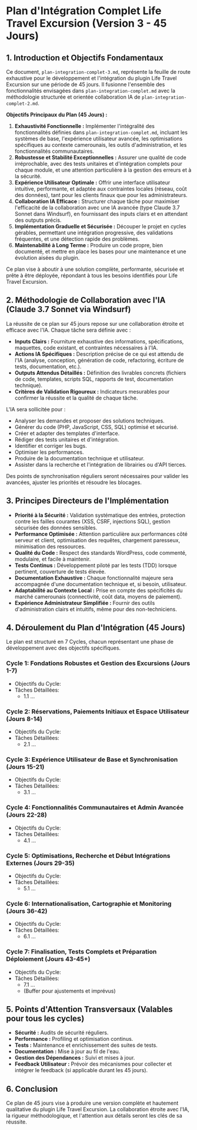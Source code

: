 # Plan d'Intégration Complet Life Travel Excursion (Version 3 - 45 Jours)

## 1. Introduction et Objectifs Fondamentaux

Ce document, `plan-integration-complet-3.md`, représente la feuille de route exhaustive pour le développement et l'intégration du plugin Life Travel Excursion sur une période de 45 jours. Il fusionne l'ensemble des fonctionnalités envisagées dans `plan-integration-complet.md` avec la méthodologie structurée et orientée collaboration IA de `plan-integration-complet-2.md`.

**Objectifs Principaux du Plan (45 Jours) :**

1.  **Exhaustivité Fonctionnelle :** Implémenter l'intégralité des fonctionnalités définies dans `plan-integration-complet.md`, incluant les systèmes de base, l'expérience utilisateur avancée, les optimisations spécifiques au contexte camerounais, les outils d'administration, et les fonctionnalités communautaires.
2.  **Robustesse et Stabilité Exceptionnelles :** Assurer une qualité de code irréprochable, avec des tests unitaires et d'intégration complets pour chaque module, et une attention particulière à la gestion des erreurs et à la sécurité.
3.  **Expérience Utilisateur Optimale :** Offrir une interface utilisateur intuitive, performante, et adaptée aux contraintes locales (réseau, coût des données), tant pour les clients finaux que pour les administrateurs.
4.  **Collaboration IA Efficace :** Structurer chaque tâche pour maximiser l'efficacité de la collaboration avec une IA avancée (type Claude 3.7 Sonnet dans Windsurf), en fournissant des inputs clairs et en attendant des outputs précis.
5.  **Implémentation Graduelle et Sécurisée :** Découper le projet en cycles gérables, permettant une intégration progressive, des validations fréquentes, et une détection rapide des problèmes.
6.  **Maintenabilité à Long Terme :** Produire un code propre, bien documenté, et mettre en place les bases pour une maintenance et une évolution aisées du plugin.

Ce plan vise à aboutir à une solution complète, performante, sécurisée et prête à être déployée, répondant à tous les besoins identifiés pour Life Travel Excursion.

## 2. Méthodologie de Collaboration avec l'IA (Claude 3.7 Sonnet via Windsurf)

La réussite de ce plan sur 45 jours repose sur une collaboration étroite et efficace avec l'IA. Chaque tâche sera définie avec :

*   **Inputs Clairs :** Fourniture exhaustive des informations, spécifications, maquettes, code existant, et contraintes nécessaires à l'IA.
*   **Actions IA Spécifiques :** Description précise de ce qui est attendu de l'IA (analyse, conception, génération de code, refactoring, écriture de tests, documentation, etc.).
*   **Outputs Attendus Détaillés :** Définition des livrables concrets (fichiers de code, templates, scripts SQL, rapports de test, documentation technique).
*   **Critères de Validation Rigoureux :** Indicateurs mesurables pour confirmer la réussite et la qualité de chaque tâche.

L'IA sera sollicitée pour :
*   Analyser les demandes et proposer des solutions techniques.
*   Générer du code (PHP, JavaScript, CSS, SQL) optimisé et sécurisé.
*   Créer et adapter des templates d'interface.
*   Rédiger des tests unitaires et d'intégration.
*   Identifier et corriger les bugs.
*   Optimiser les performances.
*   Produire de la documentation technique et utilisateur.
*   Assister dans la recherche et l'intégration de librairies ou d'API tierces.

Des points de synchronisation réguliers seront nécessaires pour valider les avancées, ajuster les priorités et résoudre les blocages.

## 3. Principes Directeurs de l'Implémentation

*   **Priorité à la Sécurité :** Validation systématique des entrées, protection contre les failles courantes (XSS, CSRF, injections SQL), gestion sécurisée des données sensibles.
*   **Performance Optimisée :** Attention particulière aux performances côté serveur et client, optimisation des requêtes, chargement paresseux, minimisation des ressources.
*   **Qualité du Code :** Respect des standards WordPress, code commenté, modulaire, et facile à maintenir.
*   **Tests Continus :** Développement piloté par les tests (TDD) lorsque pertinent, couverture de tests élevée.
*   **Documentation Exhaustive :** Chaque fonctionnalité majeure sera accompagnée d'une documentation technique et, si besoin, utilisateur.
*   **Adaptabilité au Contexte Local :** Prise en compte des spécificités du marché camerounais (connectivité, coût data, moyens de paiement).
*   **Expérience Administrateur Simplifiée :** Fournir des outils d'administration clairs et intuitifs, même pour des non-techniciens.

## 4. Déroulement du Plan d'Intégration (45 Jours)

Le plan est structuré en 7 Cycles, chacun représentant une phase de développement avec des objectifs spécifiques.

### Cycle 1: Fondations Robustes et Gestion des Excursions (Jours 1-7)
*   Objectifs du Cycle:
*   Tâches Détaillées:
    *   1.1 ...

### Cycle 2: Réservations, Paiements Initiaux et Espace Utilisateur (Jours 8-14)
*   Objectifs du Cycle:
*   Tâches Détaillées:
    *   2.1 ...

### Cycle 3: Expérience Utilisateur de Base et Synchronisation (Jours 15-21)
*   Objectifs du Cycle:
*   Tâches Détaillées:
    *   3.1 ...

### Cycle 4: Fonctionnalités Communautaires et Admin Avancée (Jours 22-28)
*   Objectifs du Cycle:
*   Tâches Détaillées:
    *   4.1 ...

### Cycle 5: Optimisations, Recherche et Début Intégrations Externes (Jours 29-35)
*   Objectifs du Cycle:
*   Tâches Détaillées:
    *   5.1 ...

### Cycle 6: Internationalisation, Cartographie et Monitoring (Jours 36-42)
*   Objectifs du Cycle:
*   Tâches Détaillées:
    *   6.1 ...

### Cycle 7: Finalisation, Tests Complets et Préparation Déploiement (Jours 43-45+)
*   Objectifs du Cycle:
*   Tâches Détaillées:
    *   7.1 ...
    *   (Buffer pour ajustements et imprévus)

## 5. Points d'Attention Transversaux (Valables pour tous les cycles)

*   **Sécurité :** Audits de sécurité réguliers.
*   **Performance :** Profiling et optimisation continus.
*   **Tests :** Maintenance et enrichissement des suites de tests.
*   **Documentation :** Mise à jour au fil de l'eau.
*   **Gestion des Dépendances :** Suivi et mises à jour.
*   **Feedback Utilisateur :** Prévoir des mécanismes pour collecter et intégrer le feedback (si applicable durant les 45 jours).

## 6. Conclusion

Ce plan de 45 jours vise à produire une version complète et hautement qualitative du plugin Life Travel Excursion. La collaboration étroite avec l'IA, la rigueur méthodologique, et l'attention aux détails seront les clés de sa réussite.
